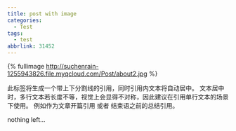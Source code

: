 ```yaml
---
title: post with image
categories:
  - Test
tags:
  - test
abbrlink: 31452
---
```


{% fullimage http://suchenrain-1255943826.file.myqcloud.com/Post/about2.jpg %}

此标签将生成一个带上下分割线的引用，同时引用内文本将自动居中。 文本居中时，多行文本若长度不等，视觉上会显得不对称，因此建议在引用单行文本的场景下使用。 例如作为文章开篇引用 或者 结束语之前的总结引用。

<!--more-->

nothing left...
